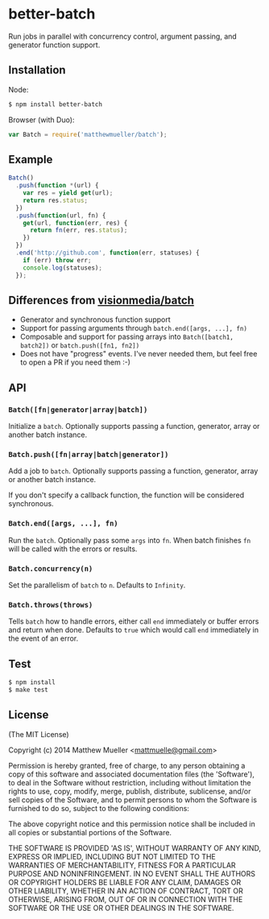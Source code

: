 
# better-batch

  Run jobs in parallel with concurrency control, argument passing, and generator function support.

## Installation

Node:

```bash
$ npm install better-batch
```

Browser (with Duo):

```js
var Batch = require('matthewmueller/batch');
```

## Example

```js
Batch()
  .push(function *(url) {
    var res = yield get(url);
    return res.status;
  })
  .push(function(url, fn) {
    get(url, function(err, res) {
      return fn(err, res.status);
    })
  })
  .end('http://github.com', function(err, statuses) {
    if (err) throw err;
    console.log(statuses);
  });
```

## Differences from [visionmedia/batch](https://github.com/visionmedia/batch)

- Generator and synchronous function support
- Support for passing arguments through `batch.end([args, ...], fn)`
- Composable and support for passing arrays into `Batch([batch1, batch2])` or `batch.push([fn1, fn2])`
- Does not have "progress" events. I've never needed them, but feel free to open a PR if you need them :-)

## API

### `Batch([fn|generator|array|batch])`

Initialize a `batch`. Optionally supports passing a function, generator, array or another batch instance.

### `Batch.push([fn|array|batch|generator])`

Add a job to `batch`. Optionally supports passing a function, generator, array or another batch instance.

If you don't specify a callback function, the function will be considered synchronous.

### `Batch.end([args, ...], fn)`

Run the `batch`. Optionally pass some `args` into `fn`. When batch finishes `fn` will be called with the errors or results.

### `Batch.concurrency(n)`

Set the parallelism of `batch` to `n`. Defaults to `Infinity`.

### `Batch.throws(throws)`

Tells `batch` how to handle errors, either call `end` immediately or buffer errors and return when done. Defaults to `true` which would call `end` immediately in the event of an error.

## Test

```bash
$ npm install
$ make test
```

## License

(The MIT License)

Copyright (c) 2014 Matthew Mueller &lt;mattmuelle@gmail.com&gt;

Permission is hereby granted, free of charge, to any person obtaining
a copy of this software and associated documentation files (the
'Software'), to deal in the Software without restriction, including
without limitation the rights to use, copy, modify, merge, publish,
distribute, sublicense, and/or sell copies of the Software, and to
permit persons to whom the Software is furnished to do so, subject to
the following conditions:

The above copyright notice and this permission notice shall be
included in all copies or substantial portions of the Software.

THE SOFTWARE IS PROVIDED 'AS IS', WITHOUT WARRANTY OF ANY KIND,
EXPRESS OR IMPLIED, INCLUDING BUT NOT LIMITED TO THE WARRANTIES OF
MERCHANTABILITY, FITNESS FOR A PARTICULAR PURPOSE AND NONINFRINGEMENT.
IN NO EVENT SHALL THE AUTHORS OR COPYRIGHT HOLDERS BE LIABLE FOR ANY
CLAIM, DAMAGES OR OTHER LIABILITY, WHETHER IN AN ACTION OF CONTRACT,
TORT OR OTHERWISE, ARISING FROM, OUT OF OR IN CONNECTION WITH THE
SOFTWARE OR THE USE OR OTHER DEALINGS IN THE SOFTWARE.
